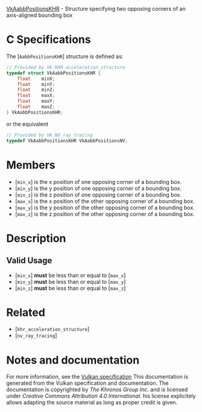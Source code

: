 [VkAabbPositionsKHR](https://www.khronos.org/registry/vulkan/specs/1.3-extensions/man/html/VkAabbPositionsKHR.html) - Structure specifying two opposing corners of an axis-aligned bounding box

# C Specifications
The [`AabbPositionsKHR`] structure is defined as:
```c
// Provided by VK_KHR_acceleration_structure
typedef struct VkAabbPositionsKHR {
    float    minX;
    float    minY;
    float    minZ;
    float    maxX;
    float    maxY;
    float    maxZ;
} VkAabbPositionsKHR;
```
or the equivalent
```c
// Provided by VK_NV_ray_tracing
typedef VkAabbPositionsKHR VkAabbPositionsNV;
```

# Members
- [`min_x`] is the x position of one opposing corner of a bounding box.
- [`min_y`] is the y position of one opposing corner of a bounding box.
- [`min_z`] is the z position of one opposing corner of a bounding box.
- [`max_x`] is the x position of the other opposing corner of a bounding box.
- [`max_y`] is the y position of the other opposing corner of a bounding box.
- [`max_z`] is the z position of the other opposing corner of a bounding box.

# Description
## Valid Usage
-  [`min_x`] **must**  be less than or equal to [`max_x`]
-  [`min_y`] **must**  be less than or equal to [`max_y`]
-  [`min_z`] **must**  be less than or equal to [`max_z`]

# Related
- [`khr_acceleration_structure`]
- [`nv_ray_tracing`]

# Notes and documentation
For more information, see the [Vulkan specification](https://www.khronos.org/registry/vulkan/specs/1.3-extensions/html/vkspec.html)
This documentation is generated from the Vulkan specification and documentation.
The documentation is copyrighted by *The Khronos Group Inc.* and is licensed under *Creative Commons Attribution 4.0 International*.
his license explicitely allows adapting the source material as long as proper credit is given.
        